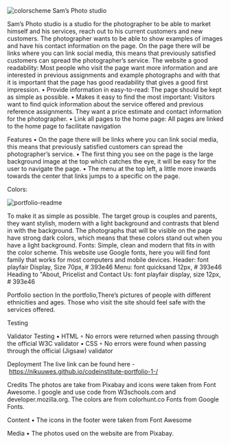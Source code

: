 ![colorscheme](https://user-images.githubusercontent.com/74967495/132123770-efb6a3a2-d2a4-4b1c-be33-1eea8b58af49.jpg)
Sam’s Photo studio



Sam’s Photo studio is a studio for the photographer to be able to market himself and his services, reach out to his current customers and new customers. The photographer wants to be able to show examples of images and have his contact information on the page. On the page there will be links where you can link social media, this means that previously satisfied customers can spread the photographer’s service. 
The website a good readability: Most people who visit the page want more information and are interested in previous assignments and example photographs and with that it is important that the page has good readability that gives a good first impression.
	•	Provide information in easy-to-read: The page should be kept as simple as possible.
	•	Makes it easy to find the most important: Visitors want to find quick information about the service offered and previous reference assignments. They want a price estimate and contact information for the photographer.
	•	Link all pages to the home page: All pages are linked to the home page to facilitate navigation



Features
	•	On the page there will be links where you can link social media, this means that previously satisfied customers can spread the photographer’s service. 
	•	The first thing you see on the page is the large background image at the top which catches the eye, it will be easy for the user to navigate the page.
	•	The menu at the top left, a little more inwards towards the center that links jumps to a specific on the page.

Colors:
 
 ![portfolio-readme](https://user-images.githubusercontent.com/74967495/132123766-f6c00fc8-5b0e-4a58-8112-a21b3eb8ffd6.jpg)


To make it as simple as possible. The target group is couples and parents, they want stylish, modern with a light background and contrasts that blend in with the background. 
The photographs that will be visible on the page have strong dark colors, which means that these colors stand out when you have a light background. 
Fonts:
Simple, clean and modern that fits in with the color scheme. This website use Google fonts, here you will find font family that works for most computers and mobile devices. 
Header: font playfair Display, Size 70px, # 393e46
Menu: font quicksand 12px, # 393e46
Heading to "About, Pricelist and Contact Us: font playfair display, size 12px, # 393e46

Portfolio section
In the portfolio,There’s pictures of people with different ethnicities and ages. Those who visit the site should feel safe with the services offered.


Testing

Validator Testing
	•	HTML
	◦	No errors were returned when passing through the official W3C validator
	•	CSS
	◦	No errors were found when passing through the official (Jigsaw) validator


Deployment
The live link can be found here - https://nikuuwes.github.io/codeinstitute-portfolio-1-/

Credits
The photos are take from Pixabay and icons were taken from Font Awesome. I google and use code from W3schools.com and developer.mozilla.org. 
The colors are from colorhunt.co
Fonts from Google Fonts. 

Content
	•	The icons in the footer were taken from Font Awesome

Media
	•	The photos used on the website are from Pixabay.
